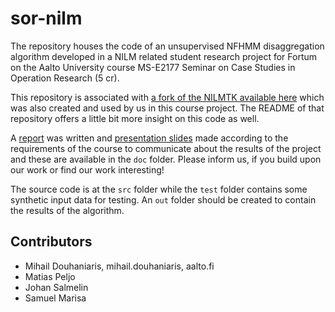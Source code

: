 # sor-nilm

The repository houses the code of an unsupervised NFHMM disaggregation
algorithm developed in a NILM related student research project for Fortum on
the Aalto University course MS-E2177 Seminar on Case Studies in Operation
Research (5 cr).

This repository is associated with
[a fork of the NILMTK available here](https://github.com/smarisa/nilmtk) which
was also created and used by us in this course project. The README of that
repository offers a little bit more insight on this code as well.

A [report](https://github.com/smarisa/sor-nilm/blob/master/doc/report.pdf) was
written and [presentation slides](https://github.com/smarisa/sor-nilm/blob/master/doc/presentation.pdf)
made according to the requirements of the course to communicate about the results
of the project and these are available in the ``doc`` folder. Please inform us,
if you build upon our work or find our work interesting!

The source code is at the ``src`` folder while the ``test`` folder contains
some synthetic input data for testing. An ``out`` folder should be created to
contain the results of the algorithm.

## Contributors

* Mihail Douhaniaris, mihail.douhaniaris, aalto.fi
* Matias Peljo
* Johan Salmelin
* Samuel Marisa